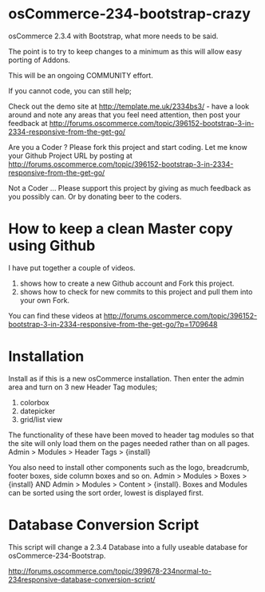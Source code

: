 osCommerce-234-bootstrap-crazy
=========================

osCommerce 2.3.4 with Bootstrap, what more needs to be said.  

The point is to try to keep changes to a minimum as this will allow easy porting of Addons.


This will be an ongoing COMMUNITY effort.  

If you cannot code, you can still help;

Check out the demo site at http://template.me.uk/2334bs3/ - have a look around and note any areas that you feel need attention, then post your feedback at http://forums.oscommerce.com/topic/396152-bootstrap-3-in-2334-responsive-from-the-get-go/

Are you a Coder ?
Please fork this project and start coding.  Let me know your Github Project URL by posting at http://forums.oscommerce.com/topic/396152-bootstrap-3-in-2334-responsive-from-the-get-go/   

Not a Coder ...
Please support this project by giving as much feedback as you possibly can.  Or by donating beer to the coders.

How to keep a clean Master copy using Github
============================================

I have put together a couple of videos.
1.  shows how to create a new Github account and Fork this project.
2.  shows how to check for new commits to this project and pull them into your own Fork.

You can find these videos at http://forums.oscommerce.com/topic/396152-bootstrap-3-in-2334-responsive-from-the-get-go/?p=1709648


Installation
============

Install as if this is a new osCommerce installation.  Then enter the admin area and turn on 3 new Header Tag modules;

1.  colorbox
2.  datepicker
3.  grid/list view

The functionality of these have been moved to header tag modules so that the site will only load them on the pages needed rather than on all pages.  Admin > Modules > Header Tags > {install}

You also need to install other components such as the logo, breadcrumb, footer boxes, side column boxes and so on.  Admin > Modules > Boxes > {install} AND Admin > Modules > Content > {install}.  Boxes and Modules can be sorted using the sort order, lowest is displayed first.

Database Conversion Script
==========================

This script will change a 2.3.4 Database into a fully useable database for osCommerce-234-Bootstrap.

http://forums.oscommerce.com/topic/399678-234normal-to-234responsive-database-conversion-script/
